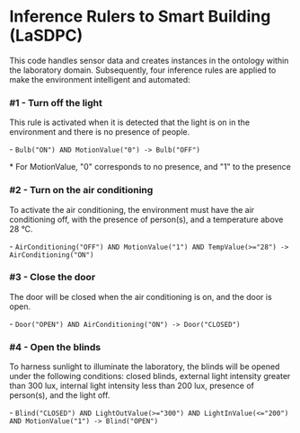 # Inference Rulers to Smart Building (LaSDPC)
This code handles sensor data and creates instances in the ontology within the laboratory domain. Subsequently, four inference rules are applied to make the environment intelligent and automated:

### \#1 - Turn off the light

This rule is activated when it is detected that the light is on in the environment and there is no presence of people.

\- `Bulb("ON") AND MotionValue("0") -> Bulb("OFF")`

\* For MotionValue, "0" corresponds to no presence, and "1" to the presence
  
### \#2 - Turn on the air conditioning

To activate the air conditioning, the environment must have the air conditioning off, with the presence of person(s), and a temperature above 28 °C.

\- `AirConditioning("OFF") AND MotionValue("1") AND TempValue(>="28") -> AirConditioning("ON")`

### \#3 - Close the door

The door will be closed when the air conditioning is on, and the door is open.

\- `Door("OPEN") AND AirConditioning("ON") -> Door("CLOSED")`

### \#4 - Open the blinds

To harness sunlight to illuminate the laboratory, the blinds will be opened under the following conditions: closed blinds, external light intensity greater than 300 lux, internal light intensity less than 200 lux, presence of person(s), and the light off.

\- `Blind("CLOSED") AND LightOutValue(>="300") AND LightInValue(<="200") AND MotionValue("1") -> Blind("OPEN")`

